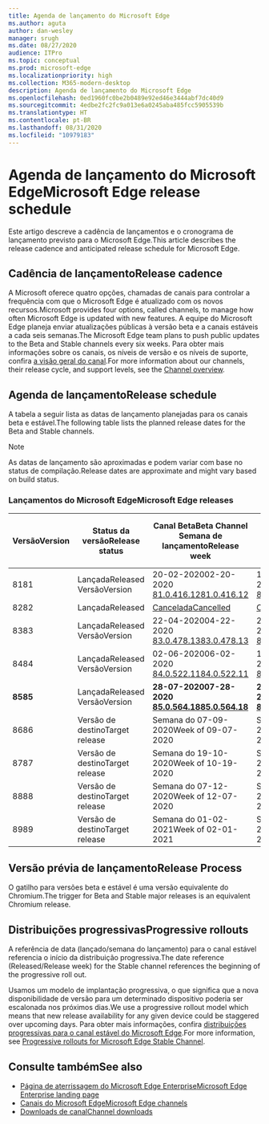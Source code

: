 ```yaml
---
title: Agenda de lançamento do Microsoft Edge
ms.author: aguta
author: dan-wesley
manager: srugh
ms.date: 08/27/2020
audience: ITPro
ms.topic: conceptual
ms.prod: microsoft-edge
ms.localizationpriority: high
ms.collection: M365-modern-desktop
description: Agenda de lançamento do Microsoft Edge
ms.openlocfilehash: 0ed1960fc0be2b0489e92ed46e3444abf7dc40d9
ms.sourcegitcommit: 4edbe2fc2fc9a013e6a0245aba485fcc5905539b
ms.translationtype: HT
ms.contentlocale: pt-BR
ms.lasthandoff: 08/31/2020
ms.locfileid: "10979183"
---
```

# <span data-ttu-id="220c0-103">Agenda de lançamento do Microsoft Edge</span><span class="sxs-lookup"><span data-stu-id="220c0-103">Microsoft Edge release schedule</span></span>

<span data-ttu-id="220c0-104">Este artigo descreve a cadência de lançamentos e o cronograma de lançamento previsto para o Microsoft Edge.</span><span class="sxs-lookup"><span data-stu-id="220c0-104">This article describes the release cadence and anticipated release schedule for Microsoft Edge.</span></span>

## <span data-ttu-id="220c0-105">Cadência de lançamento</span><span class="sxs-lookup"><span data-stu-id="220c0-105">Release cadence</span></span>

<span data-ttu-id="220c0-106">A Microsoft oferece quatro opções, chamadas de canais para controlar a frequência com que o Microsoft Edge é atualizado com os novos recursos.</span><span class="sxs-lookup"><span data-stu-id="220c0-106">Microsoft provides four options, called channels, to manage how often Microsoft Edge is updated with new features.</span></span> <span data-ttu-id="220c0-107">A equipe do Microsoft Edge planeja enviar atualizações públicas à versão beta e a canais estáveis a cada seis semanas.</span><span class="sxs-lookup"><span data-stu-id="220c0-107">The Microsoft Edge team plans to push public updates to the Beta and Stable channels every six weeks.</span></span> <span data-ttu-id="220c0-108">Para obter mais informações sobre os canais, os níveis de versão e os níveis de suporte, confira [a visão geral do canal](https://docs.microsoft.com/DeployEdge/microsoft-edge-channels#channel-overview).</span><span class="sxs-lookup"><span data-stu-id="220c0-108">For more information about our channels, their release cycle, and support levels, see the [Channel overview](https://docs.microsoft.com/DeployEdge/microsoft-edge-channels#channel-overview).</span></span>

## <span data-ttu-id="220c0-109">Agenda de lançamento</span><span class="sxs-lookup"><span data-stu-id="220c0-109">Release schedule</span></span>

<span data-ttu-id="220c0-110">A tabela a seguir lista as datas de lançamento planejadas para os canais beta e estável.</span><span class="sxs-lookup"><span data-stu-id="220c0-110">The following table lists the planned release dates for the Beta and Stable channels.</span></span>

> [!NOTE]
> <span data-ttu-id="220c0-111">As datas de lançamento são aproximadas e podem variar com base no status de compilação.</span><span class="sxs-lookup"><span data-stu-id="220c0-111">Release dates are approximate and might vary based on build status.</span></span>

### <span data-ttu-id="220c0-112">Lançamentos do Microsoft Edge</span><span class="sxs-lookup"><span data-stu-id="220c0-112">Microsoft Edge releases</span></span>

| <span data-ttu-id="220c0-113">Versão</span><span class="sxs-lookup"><span data-stu-id="220c0-113">Version</span></span> | <span data-ttu-id="220c0-114">Status da versão</span><span class="sxs-lookup"><span data-stu-id="220c0-114">Release status</span></span> | <span data-ttu-id="220c0-115">Canal Beta</span><span class="sxs-lookup"><span data-stu-id="220c0-115">Beta Channel</span></span><br><span data-ttu-id="220c0-116">Semana de lançamento</span><span class="sxs-lookup"><span data-stu-id="220c0-116">Release week</span></span> | <span data-ttu-id="220c0-117">Canal Estável</span><span class="sxs-lookup"><span data-stu-id="220c0-117">Stable Channel</span></span><br><span data-ttu-id="220c0-118">Semana de lançamento</span><span class="sxs-lookup"><span data-stu-id="220c0-118">Release week</span></span> |
|---------|-----|------|--------|
| <span data-ttu-id="220c0-119">81</span><span class="sxs-lookup"><span data-stu-id="220c0-119">81</span></span> | <span data-ttu-id="220c0-120">Lançada</span><span class="sxs-lookup"><span data-stu-id="220c0-120">Released</span></span><br><span data-ttu-id="220c0-121">Versão</span><span class="sxs-lookup"><span data-stu-id="220c0-121">Version</span></span> | <span data-ttu-id="220c0-122">20-02-2020</span><span class="sxs-lookup"><span data-stu-id="220c0-122">02-20-2020</span></span><br>[<span data-ttu-id="220c0-123">81.0.416.12</span><span class="sxs-lookup"><span data-stu-id="220c0-123">81.0.416.12</span></span>](https://docs.microsoft.com/DeployEdge/microsoft-edge-relnote-beta-channel#version-81041612-february-20) | <span data-ttu-id="220c0-124">13-04-2020</span><span class="sxs-lookup"><span data-stu-id="220c0-124">04-13-2020</span></span><br>[<span data-ttu-id="220c0-125">81.0.416.53.</span><span class="sxs-lookup"><span data-stu-id="220c0-125">81.0.416.53</span></span>](https://docs.microsoft.com/DeployEdge/microsoft-edge-relnote-stable-channel#version-81041653-april-13) |
| <span data-ttu-id="220c0-126">82</span><span class="sxs-lookup"><span data-stu-id="220c0-126">82</span></span> | <span data-ttu-id="220c0-127">Lançada</span><span class="sxs-lookup"><span data-stu-id="220c0-127">Released</span></span> | [<span data-ttu-id="220c0-128">Cancelada</span><span class="sxs-lookup"><span data-stu-id="220c0-128">Cancelled</span></span>](https://blogs.windows.com/msedgedev/2020/03/20/update-stable-channel-releases/) | [<span data-ttu-id="220c0-129">Cancelada</span><span class="sxs-lookup"><span data-stu-id="220c0-129">Cancelled</span></span>](https://blogs.windows.com/msedgedev/2020/03/20/update-stable-channel-releases/) |
| <span data-ttu-id="220c0-130">83</span><span class="sxs-lookup"><span data-stu-id="220c0-130">83</span></span> | <span data-ttu-id="220c0-131">Lançada</span><span class="sxs-lookup"><span data-stu-id="220c0-131">Released</span></span><br><span data-ttu-id="220c0-132">Versão</span><span class="sxs-lookup"><span data-stu-id="220c0-132">Version</span></span> | <span data-ttu-id="220c0-133">22-04-2020</span><span class="sxs-lookup"><span data-stu-id="220c0-133">04-22-2020</span></span><br>[<span data-ttu-id="220c0-134">83.0.478.13</span><span class="sxs-lookup"><span data-stu-id="220c0-134">83.0.478.13</span></span>](https://docs.microsoft.com/DeployEdge/microsoft-edge-relnote-beta-channel#version-83047813-april-22) | <span data-ttu-id="220c0-135">21-05-2020</span><span class="sxs-lookup"><span data-stu-id="220c0-135">05-21-2020</span></span><br> [<span data-ttu-id="220c0-136">83.0.478.37</span><span class="sxs-lookup"><span data-stu-id="220c0-136">83.0.478.37</span></span>](https://docs.microsoft.com/DeployEdge/microsoft-edge-relnote-stable-channel#version-83047837-may-21) |
| <span data-ttu-id="220c0-137">84</span><span class="sxs-lookup"><span data-stu-id="220c0-137">84</span></span> | <span data-ttu-id="220c0-138">Lançada</span><span class="sxs-lookup"><span data-stu-id="220c0-138">Released</span></span><br><span data-ttu-id="220c0-139">Versão</span><span class="sxs-lookup"><span data-stu-id="220c0-139">Version</span></span> | <span data-ttu-id="220c0-140">02-06-2020</span><span class="sxs-lookup"><span data-stu-id="220c0-140">06-02-2020</span></span><br>[<span data-ttu-id="220c0-141">84.0.522.11</span><span class="sxs-lookup"><span data-stu-id="220c0-141">84.0.522.11</span></span>](https://docs.microsoft.com/DeployEdge/microsoft-edge-relnote-beta-channel#version-84052211-june-2) | <span data-ttu-id="220c0-142">16-07-2020</span><span class="sxs-lookup"><span data-stu-id="220c0-142">07-16-2020</span></span><br> [<span data-ttu-id="220c0-143">84.0.522.40</span><span class="sxs-lookup"><span data-stu-id="220c0-143">84.0.522.40</span></span>](https://docs.microsoft.com/DeployEdge/microsoft-edge-relnote-stable-channel#version-84052240-july-16) |
| **<span data-ttu-id="220c0-144">85</span><span class="sxs-lookup"><span data-stu-id="220c0-144">85</span></span>** | <span data-ttu-id="220c0-145">Lançada</span><span class="sxs-lookup"><span data-stu-id="220c0-145">Released</span></span><br><span data-ttu-id="220c0-146">Versão</span><span class="sxs-lookup"><span data-stu-id="220c0-146">Version</span></span> | **<span data-ttu-id="220c0-147">28-07-2020</span><span class="sxs-lookup"><span data-stu-id="220c0-147">07-28-2020</span></span>**<br>**[<span data-ttu-id="220c0-148">85.0.564.18</span><span class="sxs-lookup"><span data-stu-id="220c0-148">85.0.564.18</span></span>](https://docs.microsoft.com/DeployEdge/microsoft-edge-relnote-beta-channel#version-85056418-july-28)**  | **<span data-ttu-id="220c0-149">27-08-2020</span><span class="sxs-lookup"><span data-stu-id="220c0-149">08-27-2020</span></span>**<br>**[<span data-ttu-id="220c0-150">85.0.564.41</span><span class="sxs-lookup"><span data-stu-id="220c0-150">85.0.564.41</span></span>](https://docs.microsoft.com/DeployEdge/microsoft-edge-relnote-stable-channel#version-85056441-august-27)** |
| <span data-ttu-id="220c0-151">86</span><span class="sxs-lookup"><span data-stu-id="220c0-151">86</span></span> | <span data-ttu-id="220c0-152">Versão de destino</span><span class="sxs-lookup"><span data-stu-id="220c0-152">Target release</span></span> | <span data-ttu-id="220c0-153">Semana do 07-09-2020</span><span class="sxs-lookup"><span data-stu-id="220c0-153">Week of 09-07-2020</span></span> | <span data-ttu-id="220c0-154">Semana do 08-10-2020</span><span class="sxs-lookup"><span data-stu-id="220c0-154">Week of 10-08-2020</span></span> |
| <span data-ttu-id="220c0-155">87</span><span class="sxs-lookup"><span data-stu-id="220c0-155">87</span></span> | <span data-ttu-id="220c0-156">Versão de destino</span><span class="sxs-lookup"><span data-stu-id="220c0-156">Target release</span></span> | <span data-ttu-id="220c0-157">Semana do 19-10-2020</span><span class="sxs-lookup"><span data-stu-id="220c0-157">Week of 10-19-2020</span></span> | <span data-ttu-id="220c0-158">Semana do 19-11-2020</span><span class="sxs-lookup"><span data-stu-id="220c0-158">Week of 11-19-2020</span></span> |
| <span data-ttu-id="220c0-159">88</span><span class="sxs-lookup"><span data-stu-id="220c0-159">88</span></span> | <span data-ttu-id="220c0-160">Versão de destino</span><span class="sxs-lookup"><span data-stu-id="220c0-160">Target release</span></span> | <span data-ttu-id="220c0-161">Semana do 07-12-2020</span><span class="sxs-lookup"><span data-stu-id="220c0-161">Week of 12-07-2020</span></span> | <span data-ttu-id="220c0-162">Semana do 21-01-2021</span><span class="sxs-lookup"><span data-stu-id="220c0-162">Week of 01-21-2021</span></span> |
| <span data-ttu-id="220c0-163">89</span><span class="sxs-lookup"><span data-stu-id="220c0-163">89</span></span> | <span data-ttu-id="220c0-164">Versão de destino</span><span class="sxs-lookup"><span data-stu-id="220c0-164">Target release</span></span> | <span data-ttu-id="220c0-165">Semana do 01-02-2021</span><span class="sxs-lookup"><span data-stu-id="220c0-165">Week of 02-01-2021</span></span> | <span data-ttu-id="220c0-166">Semana do 04-03-2021</span><span class="sxs-lookup"><span data-stu-id="220c0-166">Week of 03-04-2021</span></span> |

## <span data-ttu-id="220c0-167">Versão prévia de lançamento</span><span class="sxs-lookup"><span data-stu-id="220c0-167">Release Process</span></span>

<span data-ttu-id="220c0-168">O gatilho para versões beta e estável é uma versão equivalente do Chromium.</span><span class="sxs-lookup"><span data-stu-id="220c0-168">The trigger for Beta and Stable major releases is an equivalent Chromium release.</span></span>

## <span data-ttu-id="220c0-169">Distribuições progressivas</span><span class="sxs-lookup"><span data-stu-id="220c0-169">Progressive rollouts</span></span>

<span data-ttu-id="220c0-170">A referência de data (lançado/semana do lançamento) para o canal estável referencia o início da distribuição progressiva.</span><span class="sxs-lookup"><span data-stu-id="220c0-170">The date reference (Released/Release week) for the Stable channel references the beginning of the progressive roll out.</span></span>

<span data-ttu-id="220c0-171">Usamos um modelo de implantação progressiva, o que significa que a nova disponibilidade de versão para um determinado dispositivo poderia ser escalonada nos próximos dias.</span><span class="sxs-lookup"><span data-stu-id="220c0-171">We use a progressive rollout model which means that new release availability for any given device could be staggered over upcoming days.</span></span> <span data-ttu-id="220c0-172">Para obter mais informações, confira [distribuições progressivas para o canal estável do Microsoft Edge](microsoft-edge-update-progressive-rollout.md).</span><span class="sxs-lookup"><span data-stu-id="220c0-172">For more information, see [Progressive rollouts for Microsoft Edge Stable Channel](microsoft-edge-update-progressive-rollout.md).</span></span>

## <span data-ttu-id="220c0-173">Consulte também</span><span class="sxs-lookup"><span data-stu-id="220c0-173">See also</span></span>

- [<span data-ttu-id="220c0-174">Página de aterrissagem do Microsoft Edge Enterprise</span><span class="sxs-lookup"><span data-stu-id="220c0-174">Microsoft Edge Enterprise landing page</span></span>](https://aka.ms/EdgeEnterprise)
- [<span data-ttu-id="220c0-175">Canais do Microsoft Edge</span><span class="sxs-lookup"><span data-stu-id="220c0-175">Microsoft Edge channels</span></span>](microsoft-edge-channels.md)
- [<span data-ttu-id="220c0-176">Downloads de canal</span><span class="sxs-lookup"><span data-stu-id="220c0-176">Channel downloads</span></span>](https://www.microsoft.com/edge/business/download)